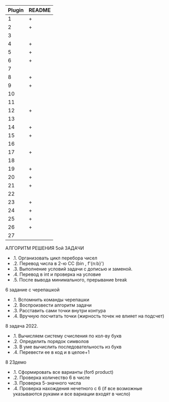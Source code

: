 | Plugin | README |
| - | - |
|  1  | + |
|  2  | + |
|  3  |  |
|  4  | + |
|  5  | + |
|  6  | + |
|  7  |  |
|  8  | + |
|  9  | + |
|  10  |  |
|  11  |  |
|  12  | + |
|  13  |  |
|  14  | + |
|  15  | + |
|  16  |  |
|  17  | + |
|  18  |  |
|  19  | + |
|  20  | + |
|  21  | + |
|  22  |  |
|  23  | + |
|  24  | + |
|  25  | + |
|  26  | + |
|  27  |  |




АЛГОРИТМ РЕШЕНИЯ 5ой ЗАДАЧИ
- .1. Организовать цикл перебора чисел
- .2. Перевод числа в 2-ю СС (bin , f'{n:b}')
- .3. Выполнение условий задачи с дописью и заменой.
- .4. Перевод в int и проверка на условие
- .5. После вывода минимального, прерывание break



6 задание с черепашкой
- .1. Вспомнить команды черепашки
- .2. Воспроизвести алгоритм задачи
- .3. Расставить сами точки внутри контура
- .4. Вручную посчитать точки (жирность точек не влияет на подсчет)

8 задача 2022. 
- .1. Вычисляем систему счисления по кол-ву букв
- .2. Определить порядок символов
- .3. В уме вычислить последовательность из букв
- .4. Перевести ее в код и в целое+1

8 23демо
- .1. Сформировать все варианты (forб product)
- .2. Проверка количество 6 в числе
- .3. Проверка 5-значного числа
- .4. Проверка нахождения нечетного с 6 (if все возможные указываются руками и все вариации входят в число)
